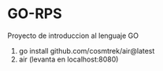 # GO-RPS

Proyecto de introduccion al lenguaje GO 
 1. go install github.com/cosmtrek/air@latest
 2. air (levanta en localhost:8080)
